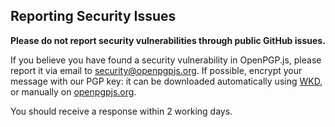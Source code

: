 ## Reporting Security Issues

**Please do not report security vulnerabilities through public GitHub issues.**

If you believe you have found a security vulnerability in OpenPGP.js, please report it via email to [security@openpgpjs.org](mailto:security@openpgpjs.org). If possible, encrypt your message with our PGP key: it can be downloaded automatically using [WKD](https://wiki.gnupg.org/WKD), or manually on [openpgpjs.org](https://openpgpjs.org/.well-known/openpgpkey/hu/t5s8ztdbon8yzntexy6oz5y48etqsnbb?l=security).

You should receive a response within 2 working days.